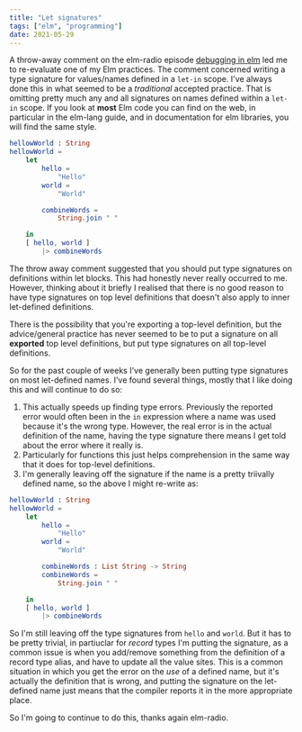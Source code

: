 ```yaml
---
title: "Let signatures"
tags: ["elm", "programming"]
date: 2021-05-29
---
```


A throw-away comment on the elm-radio episode [debugging in elm](https://elm-radio.com/episode/debugging-in-elm) led me to re-evaluate one of my Elm practices. The comment concerned writing a type signature for values/names defined in a `let-in` scope. I've always done this in what seemed to be a *traditional* accepted practice. That is omitting pretty much any and all signatures on names defined within a `let-in` scope. If you look at **most** Elm code you can find on the web, in particular in the elm-lang guide, and in documentation for elm libraries, you will find the same style.

```elm
hellowWorld : String
hellowWorld =
    let
        hello =
            "Hello"
        world =
            "World"

        combineWords =
            String.join " "

    in
    [ hello, world ]
        |> combineWords
```

The throw away comment suggested that you should put type signatures on definitions within let blocks. This had honestly never really occurred to me. However, thinking about it briefly I realised that there is no good reason to have type signatures on top level definitions that doesn't also apply to inner let-defined definitions. 

There is the possibility that you're exporting a top-level definition, but the advice/general practice has never seemed to be to put a signature on all **exported** top level definitions, but put type signatures on all top-level definitions. 

So for the past couple of weeks I've generally been putting type signatures on most let-defined names. I've found several things, mostly that I like doing this and will continue to do so:

1. This actually speeds up finding type errors. Previously the reported error would often been in the `in` expression where a name was used because it's the wrong type. However, the real error is in the actual definition of the name, having the type signature there means I get told about the error where it really is.
2. Particularly for functions this just helps comprehension in the same way that it does for top-level definitions.
3. I'm generally leaving off the signature if the name is a pretty triivally defined name, so the above I might re-write as:


```elm
hellowWorld : String
hellowWorld =
    let
        hello =
            "Hello"
        world =
            "World"

        combineWords : List String -> String
        combineWords =
            String.join " "

    in
    [ hello, world ]
        |> combineWords
```

So I'm still leaving off the type signatures from `hello` and `world`. But it has to be pretty trivial, in partiuclar for *record* types I'm putting the signature, as a common issue is when you add/remove something from the definition of a record type alias, and have to update all the value sites. This is a common situation in which you get the error on the *use* of a defined name, but it's actually the definition that is wrong, and putting the signature on the let-defined name just means that the compiler reports it in the more appropriate place.

So I'm going to continue to do this, thanks again elm-radio.
